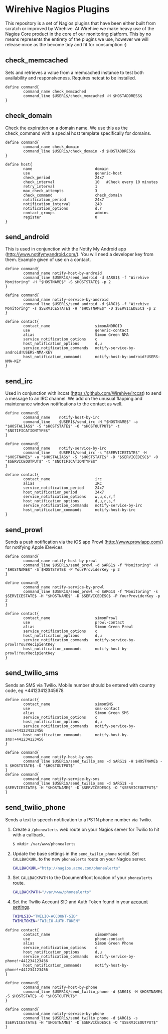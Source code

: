 Wirehive Nagios Plugins
=======================
This repository is a set of Nagios plugins that have been either built from scratch or improved by Wirehive. At Wirehive we make heavy use of the Nagios Core product in the core of our monitoring platform. This by no means represents the entirety of the plugins we use, however we will release mroe as the become tidy and fit for consumption :)


check_memcached
---------------
Sets and retrieves a value from a memcached instance to test both availability and responsiveness. Requires netcat to be installed.

```
define command{
        command_name check_memcached
        command_line $USER1$/check_memcached -H $HOSTADDRESS$
}
```


check_domain
------------
Check the expiration on a domain name. We use this as the check_command with a special host template specifically for domains.

```
define command{
        command_name check_domain
        command_line $USER1$/check_domain -d $HOSTADDRESS$
}
```
```
define host{
        name                            domain
        use                             generic-host
        check_period                    24x7
        check_interval                  10   #Check every 10 minutes
        retry_interval                  1
        max_check_attempts              3
        check_command                   check_domain
        notification_period             24x7
        notification_interval           240
        notification_options            d,r
        contact_groups                  admins
        register                        0
}
```

send_android
------------
This is used in conjunction with the Notify My Android app (http://www.notifymyandroid.com/). You will need a developer key from them. Example given of use on a contact.
```
define command{
        command_name notify-host-by-android
        command_line $USER1$/send_android -d $ARG1$ -f "Wirehive Monitoring" -H "$HOSTNAME$" -S $HOSTSTATE$ -p 2
}

define command{
        command_name notify-service-by-android
        command_line $USER1$/send_android -d $ARG1$ -f "Wirehive Monitoring" -s $SERVICESTATE$ -H "$HOSTNAME$" -D $SERVICEDESC$ -p 2
}
```
```
define contact{
        contact_name                    simonANDROID
        use                             generic-contact
        alias                           Simon Green NMA
        service_notification_options    c
        host_notification_options       d,u
        service_notification_commands   notify-service-by-android!USERS-NMA-KEY
        host_notification_commands      notify-host-by-android!USERS-NMA-KEY
}
```

send_irc
--------
Used in conjunction with irccat (https://github.com/Wirehive/irccat) to send a message to an IRC channel. We add on the unusual flapping and maintenance window notifications to the contact as well.
```
define command{
        command_name    notify-host-by-irc
        command_line    $USER1$/send_irc -H "$HOSTNAME$" -a "$HOSTALIAS$" -S "$HOSTSTATE$" -O "$HOSTOUTPUT$" -t "$NOTIFICATIONTYPE$"
}

define command{
        command_name    notify-service-by-irc
        command_line    $USER1$/send_irc -s "$SERVICESTATE$" -H "$HOSTNAME$" -a "$HOSTALIAS$" -S "$HOSTSTATE$" -D "$SERVICEDESC$" -O "$SERVICEOUTPUT$" -t "$NOTIFICATIONTYPE$"
}
```
```
define contact{
        contact_name                    irc
        alias                           IRC
        service_notification_period     24x7
        host_notification_period        24x7
        service_notification_options    w,u,c,r,f
        host_notification_options       d,u,r,s,f
        service_notification_commands   notify-service-by-irc
        host_notification_commands      notify-host-by-irc
}
```

send_prowl
----------
Sends a push notification via the iOS app Prowl (http://www.prowlapp.com/) for notifying Apple iDevices
```
define command{
        command_name notify-host-by-prowl
        command_line $USER1$/send_prowl -d $ARG1$ -f "Monitoring" -H "$HOSTNAME$" -S $HOSTSTATE$ -P YourProviderKey -p 2
}

define command{
        command_name notify-service-by-prowl
        command_line $USER1$/send_prowl -d $ARG1$ -f "Monitoring" -s $SERVICESTATE$ -H "$HOSTNAME$" -D $SERVICEDESC$ -P YourProviderKey -p 2
}
```
```
define contact{
        contact_name                    simonProwl
        use                             prowl-contact
        alias                           Simon Green Prowl
        service_notification_options    c
        host_notification_options       d,u
        service_notification_commands   notify-service-by-prowl!YourRecipientKey
        host_notification_commands      notify-host-by-prowl!YourRecipientKey
}
```
send_twilio_sms
---------------
Sends an SMS via Twilio. Mobile number should be entered with country code, eg +44123412345678
```
define contact{
        contact_name                    simonSMS
        use                             sms-contact
        alias                           Simon Green SMS
        service_notification_options    c
        host_notification_options       d,u
        service_notification_commands   notify-service-by-sms!+441234123456
        host_notification_commands      notify-host-by-sms!+441234123456
}
```
```
define command{
        command_name notify-host-by-sms
        command_line $USER1$/send_twilio_sms -d $ARG1$ -H $HOSTNAME$ -S $HOSTSTATE$ -O "$HOSTOUTPUT$"
}
define command{
        command_name notify-service-by-sms
        command_line $USER1$/send_twilio_sms -d $ARG1$ -s $SERVICESTATE$ -H "$HOSTNAME$" -D $SERVICEDESC$ -O "$SERVICEOUTPUT$"
}
```

send_twilio_phone
-----------------
Sends a text to speech notification to a PSTN phone number via Twilio.

1. Create a `/phonealerts` web route on your Nagios server for Twilio to hit with a callback.

    ```sh
    $ mkdir /var/www/phonealerts
    ```

2. Update the base settings in the `send_twilio_phone` script. Set `CALLBACKURL` to the new `phonealerts` route on your Nagios server.

    ```sh
    CALLBACKURL="http://nagios.acme.com/phonealerts"
    ```

3. Set `CALLBACKPATH` to the DocumentRoot location of your `phonealerts` route.

    ```sh
    CALLBACKPATH="/var/www/phonealerts"
    ```

4. Set the Twilio Account SID and Auth Token found in your [account settings](https://www.twilio.com/user/account/settings).

    ```sh
    TWIMLSID="TWILIO-ACCOUNT-SID"
    TWIMLTOKEN="TWILIO-AUTH-TOKEN"
    ```

```
define contact{
        contact_name                    simonPhone
        use                             phone-contact
        alias                           Simon Green Phone
        service_notification_options    c
        host_notification_options       d,u
        service_notification_commands   notify-service-by-phone!+441234123456
        host_notification_commands      notify-host-by-phone!+441234123456
}

define command{
        command_name notify-host-by-phone
        command_line $USER1$/send_twilio_phone -d $ARG1$ -H $HOSTNAME$ -S $HOSTSTATE$ -O "$HOSTOUTPUT$"
}

define command{
        command_name notify-service-by-phone
        command_line $USER1$/send_twilio_phone -d $ARG1$ -s $SERVICESTATE$ -H "$HOSTNAME$" -D $SERVICEDESC$ -O "$SERVICEOUTPUT$"
}
```

